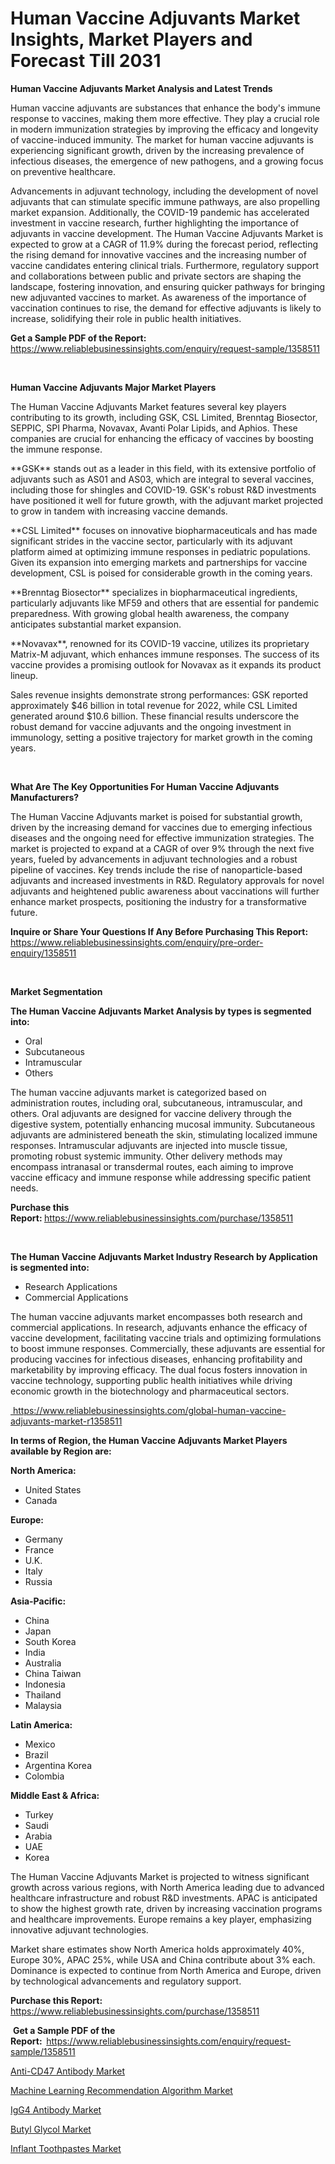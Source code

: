<p><h1>Human Vaccine Adjuvants Market Insights, Market Players and Forecast Till 2031</h1></p><p><strong>Human Vaccine Adjuvants Market Analysis and Latest Trends</strong></p>
<p><p>Human vaccine adjuvants are substances that enhance the body's immune response to vaccines, making them more effective. They play a crucial role in modern immunization strategies by improving the efficacy and longevity of vaccine-induced immunity. The market for human vaccine adjuvants is experiencing significant growth, driven by the increasing prevalence of infectious diseases, the emergence of new pathogens, and a growing focus on preventive healthcare.</p><p>Advancements in adjuvant technology, including the development of novel adjuvants that can stimulate specific immune pathways, are also propelling market expansion. Additionally, the COVID-19 pandemic has accelerated investment in vaccine research, further highlighting the importance of adjuvants in vaccine development. The Human Vaccine Adjuvants Market is expected to grow at a CAGR of 11.9% during the forecast period, reflecting the rising demand for innovative vaccines and the increasing number of vaccine candidates entering clinical trials. Furthermore, regulatory support and collaborations between public and private sectors are shaping the landscape, fostering innovation, and ensuring quicker pathways for bringing new adjuvanted vaccines to market. As awareness of the importance of vaccination continues to rise, the demand for effective adjuvants is likely to increase, solidifying their role in public health initiatives.</p></p>
<p><strong>Get a Sample PDF of the Report:&nbsp;</strong> <a href="https://www.reliablebusinessinsights.com/enquiry/request-sample/1358511?utm_campaign=1091&utm_medium=2&utm_source=Github&utm_content=ia&utm_term=05122024&utm_id=human-vaccine-adjuvants">https://www.reliablebusinessinsights.com/enquiry/request-sample/1358511</a></p>
<p>&nbsp;</p>
<p><strong>Human Vaccine Adjuvants Major Market Players</strong></p>
<p><p>The Human Vaccine Adjuvants Market features several key players contributing to its growth, including GSK, CSL Limited, Brenntag Biosector, SEPPIC, SPI Pharma, Novavax, Avanti Polar Lipids, and Aphios. These companies are crucial for enhancing the efficacy of vaccines by boosting the immune response.</p><p>**GSK** stands out as a leader in this field, with its extensive portfolio of adjuvants such as AS01 and AS03, which are integral to several vaccines, including those for shingles and COVID-19. GSK's robust R&D investments have positioned it well for future growth, with the adjuvant market projected to grow in tandem with increasing vaccine demands.</p><p>**CSL Limited** focuses on innovative biopharmaceuticals and has made significant strides in the vaccine sector, particularly with its adjuvant platform aimed at optimizing immune responses in pediatric populations. Given its expansion into emerging markets and partnerships for vaccine development, CSL is poised for considerable growth in the coming years.</p><p>**Brenntag Biosector** specializes in biopharmaceutical ingredients, particularly adjuvants like MF59 and others that are essential for pandemic preparedness. With growing global health awareness, the company anticipates substantial market expansion.</p><p>**Novavax**, renowned for its COVID-19 vaccine, utilizes its proprietary Matrix-M adjuvant, which enhances immune responses. The success of its vaccine provides a promising outlook for Novavax as it expands its product lineup.</p><p>Sales revenue insights demonstrate strong performances: GSK reported approximately $46 billion in total revenue for 2022, while CSL Limited generated around $10.6 billion. These financial results underscore the robust demand for vaccine adjuvants and the ongoing investment in immunology, setting a positive trajectory for market growth in the coming years.</p></p>
<p>&nbsp;</p>
<p><strong>What Are The Key Opportunities For Human Vaccine Adjuvants Manufacturers?</strong></p>
<p><p>The Human Vaccine Adjuvants market is poised for substantial growth, driven by the increasing demand for vaccines due to emerging infectious diseases and the ongoing need for effective immunization strategies. The market is projected to expand at a CAGR of over 9% through the next five years, fueled by advancements in adjuvant technologies and a robust pipeline of vaccines. Key trends include the rise of nanoparticle-based adjuvants and increased investments in R&D. Regulatory approvals for novel adjuvants and heightened public awareness about vaccinations will further enhance market prospects, positioning the industry for a transformative future.</p></p>
<p><strong>Inquire or Share Your Questions If Any Before Purchasing This Report:</strong> <a href="https://www.reliablebusinessinsights.com/enquiry/pre-order-enquiry/1358511?utm_campaign=1091&utm_medium=2&utm_source=Github&utm_content=ia&utm_term=05122024&utm_id=human-vaccine-adjuvants">https://www.reliablebusinessinsights.com/enquiry/pre-order-enquiry/1358511</a></p>
<p>&nbsp;</p>
<p><strong>Market Segmentation</strong></p>
<p><strong>The Human Vaccine Adjuvants Market Analysis by types is segmented into:</strong></p>
<p><ul><li>Oral</li><li>Subcutaneous</li><li>Intramuscular</li><li>Others</li></ul></p>
<p><p>The human vaccine adjuvants market is categorized based on administration routes, including oral, subcutaneous, intramuscular, and others. Oral adjuvants are designed for vaccine delivery through the digestive system, potentially enhancing mucosal immunity. Subcutaneous adjuvants are administered beneath the skin, stimulating localized immune responses. Intramuscular adjuvants are injected into muscle tissue, promoting robust systemic immunity. Other delivery methods may encompass intranasal or transdermal routes, each aiming to improve vaccine efficacy and immune response while addressing specific patient needs.</p></p>
<p><strong>Purchase this Report:&nbsp;</strong><a href="https://www.reliablebusinessinsights.com/purchase/1358511?utm_campaign=1091&utm_medium=2&utm_source=Github&utm_content=ia&utm_term=05122024&utm_id=human-vaccine-adjuvants">https://www.reliablebusinessinsights.com/purchase/1358511</a></p>
<p>&nbsp;</p>
<p><strong>The Human Vaccine Adjuvants Market Industry Research by Application is segmented into:</strong></p>
<p><ul><li>Research Applications</li><li>Commercial Applications</li></ul></p>
<p><p>The human vaccine adjuvants market encompasses both research and commercial applications. In research, adjuvants enhance the efficacy of vaccine development, facilitating vaccine trials and optimizing formulations to boost immune responses. Commercially, these adjuvants are essential for producing vaccines for infectious diseases, enhancing profitability and marketability by improving efficacy. The dual focus fosters innovation in vaccine technology, supporting public health initiatives while driving economic growth in the biotechnology and pharmaceutical sectors.</p></p>
<p><a href="https://www.reliablebusinessinsights.com/global-human-vaccine-adjuvants-market-r1358511?utm_campaign=1091&utm_medium=2&utm_source=Github&utm_content=ia&utm_term=05122024&utm_id=human-vaccine-adjuvants">&nbsp;https://www.reliablebusinessinsights.com/global-human-vaccine-adjuvants-market-r1358511</a></p>
<p><strong>In terms of Region, the Human Vaccine Adjuvants Market Players available by Region are:</strong></p>
<p>
    <p> <strong> North America: </strong>
        <ul>
            <li>United States</li>
            <li>Canada</li>
        </ul>
        </p> 
    <p> <strong> Europe: </strong>
        <ul>
            <li>Germany</li>
            <li>France</li>
            <li>U.K.</li>
            <li>Italy</li>
            <li>Russia</li>
        </ul>
        </p> 
    <p> <strong> Asia-Pacific: </strong>
        <ul>
            <li>China</li>
            <li>Japan</li>
            <li>South Korea</li>
            <li>India</li>
            <li>Australia</li>
            <li>China Taiwan</li>
            <li>Indonesia</li>
            <li>Thailand</li>
            <li>Malaysia</li>
        </ul>
        </p> 
    <p> <strong> Latin America: </strong>
        <ul>
            <li>Mexico</li>
            <li>Brazil</li>
            <li>Argentina Korea</li>
            <li>Colombia</li>
        </ul>
        </p> 
    <p> <strong> Middle East & Africa: </strong>
        <ul>
            <li>Turkey</li>
            <li>Saudi</li>
            <li>Arabia</li>
            <li>UAE</li>
            <li>Korea</li>
        </ul>
    </p>
    </p>
<p><p>The Human Vaccine Adjuvants Market is projected to witness significant growth across various regions, with North America leading due to advanced healthcare infrastructure and robust R&D investments. APAC is anticipated to show the highest growth rate, driven by increasing vaccination programs and healthcare improvements. Europe remains a key player, emphasizing innovative adjuvant technologies. </p><p>Market share estimates show North America holds approximately 40%, Europe 30%, APAC 25%, while USA and China contribute about 3% each. Dominance is expected to continue from North America and Europe, driven by technological advancements and regulatory support.</p></p>
<p><strong>Purchase this Report: </strong><a href="https://www.reliablebusinessinsights.com/purchase/1358511?utm_campaign=1091&utm_medium=2&utm_source=Github&utm_content=ia&utm_term=05122024&utm_id=human-vaccine-adjuvants">https://www.reliablebusinessinsights.com/purchase/1358511</a></p>
<p>&nbsp;<strong>Get a Sample PDF of the Report:&nbsp;&nbsp;</strong><a href="https://www.reliablebusinessinsights.com/enquiry/request-sample/1358511?utm_campaign=1091&utm_medium=2&utm_source=Github&utm_content=ia&utm_term=05122024&utm_id=human-vaccine-adjuvants">https://www.reliablebusinessinsights.com/enquiry/request-sample/1358511</a></p>
<p><strong></strong></p>
<p><p><a href="https://issuu.com/reportprime-2/docs/anti-cd47-antibody-market-size-2030.pptx?utm_campaign=1091&utm_medium=2&utm_source=Github&utm_content=ia&utm_term=05122024&utm_id=human-vaccine-adjuvants">Anti-CD47 Antibody Market</a></p><p><a href="https://www.linkedin.com/pulse/in-depth-study-machine-learning-recommendation-algorithm-gnqae?utm_campaign=1091&utm_medium=2&utm_source=Github&utm_content=ia&utm_term=05122024&utm_id=human-vaccine-adjuvants">Machine Learning Recommendation Algorithm Market</a></p><p><a href="https://issuu.com/reportprime-2/docs/igg4-antibody-market-size-2030.pptx?utm_campaign=1091&utm_medium=2&utm_source=Github&utm_content=ia&utm_term=05122024&utm_id=human-vaccine-adjuvants">IgG4 Antibody Market</a></p><p><a href="https://www.linkedin.com/pulse/butyl-glycol-market-size-growing-cagr-128-forecast-till-2031-0xqze?utm_campaign=1091&utm_medium=2&utm_source=Github&utm_content=ia&utm_term=05122024&utm_id=human-vaccine-adjuvants">Butyl Glycol Market</a></p><p><a href="https://github.com/MariaWashington76/Market-Research-Report-List-1/blob/main/inflant-toothpastes-market.md?utm_campaign=1091&utm_medium=2&utm_source=Github&utm_content=ia&utm_term=05122024&utm_id=human-vaccine-adjuvants">Inflant Toothpastes Market</a></p></p>